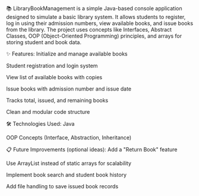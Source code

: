 📚 LibraryBookManagement
is a simple Java-based console application designed to simulate a basic library system.
It allows students to register, log in using their admission numbers, view available books, and issue books from the library.
The project uses concepts like Interfaces, Abstract Classes, OOP (Object-Oriented Programming) principles, and arrays for storing student and book data.

✨ Features:
Initialize and manage available books

Student registration and login system

View list of available books with copies

Issue books with admission number and issue date

Tracks total, issued, and remaining books

Clean and modular code structure

🛠 Technologies Used:
Java

OOP Concepts (Interface, Abstraction, Inheritance)

📋 Future Improvements (optional ideas):
Add a "Return Book" feature

Use ArrayList instead of static arrays for scalability

Implement book search and student book history

Add file handling to save issued book records
